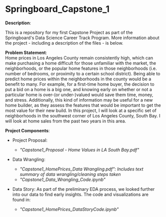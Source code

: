 # Springboard_Capstone_1

**Description**:  

This is a repository for my first Capstone Project as part of the Springboard's Data Science Career Track Program. More information about the project - including a description of the files - is below. 

**Problem Statement**:   
Home prices in Los Angeles County remain consistently high, which can make purchasing a home difficult for those unfamiliar with the market, the neighborhoods, or the popular home features in those neighborhoods (i.e. number of bedrooms, or proximity to a certain school district). Being able to predict home prices within the neighborhoods in the county would be a benefit to many. For example, for a first-time home buyer, the decision to put a bid on a home is a big one, and knowing early on whether or not a particular home is over-(or under-)valued would save them time, money, and stress. Additionally, this kind of information may be useful for a new home builder, as they assess the features that would be important to get the most value for their new build. In this project, I will look at a specific set of neighborhoods in the southwest corner of Los Angeles County, South Bay. I will look at home sales from the past two years in this area.

**Project Components**: 

* Project Proposal: 
  - *"Capstone1_Proposal - Home Values in LA South Bay.pdf"*  

* Data Wrangling:
  - *"Capstone1_HomePrices_Data Wrangling.pdf": Includes text summary of data wrangling/cleaning steps taken*
  - *"Capstone1_Data_Wrangling_Code.ipynb"*

* Data Story: As part of the preliminary EDA process, we looked further into our data to find early insights. The code and visualizations are found in:
  - *"Capstone1_HomePrices_DataStoryCode.ipynb"*
